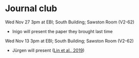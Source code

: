 # Journal club
Wed Nov 27 3pm at EBI; South Building; Sawston Room (V2-62)
- Inigo will present the paper they brought last time

Wed Nov 13 3pm at EBI; South Building; Sawston Room (V2-62)
- Jürgen will present ([Lin et al., 2019](http://doi.org/10.1126/scitranslmed.aaw8412))
